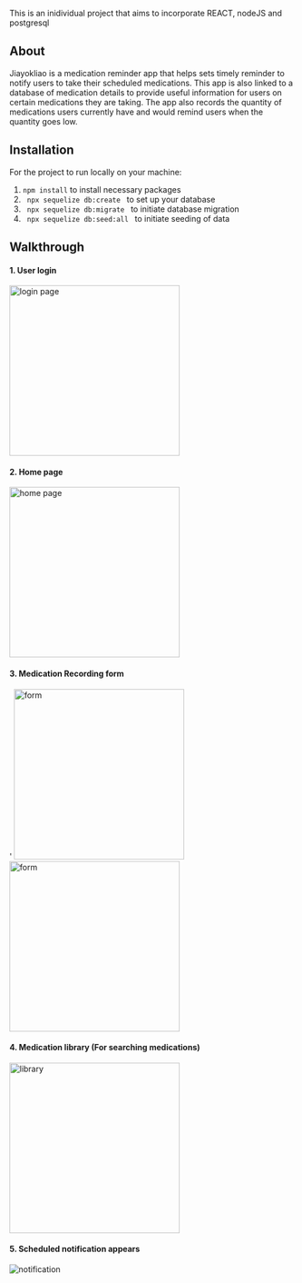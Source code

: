 This is an inidividual project that aims to incorporate REACT, nodeJS and postgresql 


## About 
Jiayokliao is a medication reminder app that helps sets timely reminder to notify users to take their scheduled medications. This app is also linked to a database of medication details to provide useful information for users on certain medications they are taking. The app also records the quantity of medications users currently have and would remind users when the quantity goes low. 

## Installation 
For the project to run locally on your machine: 
1. <code>npm install</code> to install necessary packages 
2. <code> npx sequelize db:create </code> to set up your database 
3. <code> npx sequelize db:migrate </code> to initiate database migration
4. <code> npx sequelize db:seed:all </code> to initiate seeding of data

## Walkthrough 
<h4> 1. User login </h4>
<img src='https://user-images.githubusercontent.com/94110588/176987772-eb75272a-a926-43b5-943a-205fac946417.png' alt='login page' width='300'/>

<h4> 2. Home page </h4>
<img src='https://user-images.githubusercontent.com/94110588/176987777-a409b974-5888-4906-8da0-0775124e1dc1.png' alt='home page' width='300'/>

<h4> 3. Medication Recording form  </h4>'
<img src='https://user-images.githubusercontent.com/94110588/176987788-27167496-a0ac-4812-9579-1068bf8b6b77.png' alt='form' width='300'/>
<img src='https://user-images.githubusercontent.com/94110588/176987790-80e11487-f74b-439e-bdd1-49e6ba7bd217.png' alt='form' width='300'/>

<h4> 4. Medication library (For searching medications)  </h4>
<img src='https://user-images.githubusercontent.com/94110588/176987801-d685b42b-2138-4269-8ab9-0d3b67b6e5a0.png' alt='library' width='300'/>

<h4> 5. Scheduled notification appears </h4>
<img src='https://user-images.githubusercontent.com/94110588/176987809-358a26e1-fc19-4e2c-9c3c-9cfd080f8b9b.png' alt='notification'/>

